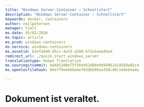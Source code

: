 ```yaml
---
title: "Windows Server-Container – Schnellstart"
description: "Windows Server-Container – Schnellstart"
keywords: docker, containers
author: neilpeterson
manager: timlt
ms.date: 05/02/2016
ms.topic: article
ms.prod: windows-containers
ms.service: windows-containers
ms.assetid: b2efa940-d5cc-4afd-a200-b71e1eeed5ed
redirect_url: ./quick_start_windows_server
translationtype: Human Translation
ms.sourcegitcommit: bd4b5200e75f56dd42d60e9d949614145b9a02c4
ms.openlocfilehash: 8deff9eeb66ebef03d6b96aa358cd9c1d4ebea4a

---
```


# Dokument ist veraltet.



<!--HONumber=Jun16_HO4-->



